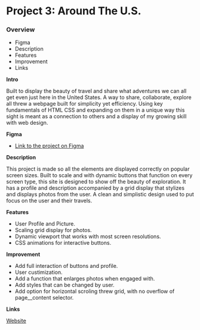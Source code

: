 # Project 3: Around The U.S.

### Overview

- Figma
- Description
- Features
- Improvement
- Links

**Intro**

Built to display the beauty of travel and share what adventures we can all get even just here in the United States. A way to share, collaborate, explore all threw a webpage built for simplicity yet efficiency. Using key fundamentals of HTML CSS and expanding on them in a unique way this sight is meant as a connection to others and a display of my growing skill with web design.

**Figma**

- [Link to the project on Figma](https://www.figma.com/file/ii4xxsJ0ghevUOcssTlHZv/Sprint-3%3A-Around-the-US?node-id=0%3A1)

**Description**

This project is made so all the elements are displayed correctly on popular screen sizes. Built to scale and with dynamic buttons that function on every screen type, this site is designed to show off the beauty of exploration. It has a profile and description accompanied by a grid display that stylizes and displays photos from the user. A clean and simplistic design used to put focus on the user and their travels.

**Features**

- User Profile and Picture.
- Scaling grid display for photos.
- Dynamic viewport that works with most screen resolutions.
- CSS animations for interactive buttons.

**Improvement**

- Add full interaction of buttons and profile.
- User custimization.
- Add a function that enlarges photos when engaged with.
- Add styles that can be changed by user.
- Add option for horizontal scroling threw grid, with no overflow of page\_\_content selector.

**Links**

[Website](https://cole-essig.github.io/se_project_aroundtheus/)

